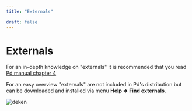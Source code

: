 ```yaml
---
title: "Externals"

draft: false
---
```


# Externals

For an in-depth knowledge on "externals" it is recommended that you read [Pd manual chapter 4](https://msp.puredata.info/Pd_documentation/x4.htm)

For an easy overview "externals" are not included in Pd's distribution but can be downloaded and installed via menu **Help => Find externals**.

![deken](/img/deken.gif)

